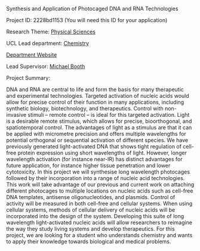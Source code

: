 Synthesis and Application of Photocaged DNA and RNA Technologies

Project ID: 2228bd1153
(You will need this ID for your application)

Research Theme: [Physical Sciences](../themes/physical-sciences.md)

UCL Lead department: [Chemistry](../departments/chemistry.md)

[Department Website](https://www.ucl.ac.uk/chemistry)

Lead Supervisor: [Michael Booth](https://iris.ucl.ac.uk/iris/browse/profile?upi=MBOOT92)

Project Summary:

DNA and RNA are central to life and form the basis for many therapeutic and experimental technologies. Targeted activation of nucleic acids would allow for precise control of their function in many applications, including synthetic biology, biotechnology, and therapeutics. Control with non-invasive stimuli – remote control – is ideal for this targeted activation. Light is a desirable remote stimulus, which allows for precise, bioorthogonal, and spatiotemporal control. The advantages of light as a stimulus are that it can be applied with micrometre precision and offers multiple wavelengths for potential orthogonal or sequential activation of different species. We have previously generated light-activated DNA that shows tight regulation of cell-free protein expression using short wavelengths of light. However, longer wavelength activation (for instance near-IR) has distinct advantages for future application, for instance higher tissue penetration and lower cytotoxicity.
 In this project we will synthesise long wavelength photocages followed by their incorporation into a range of nucleic acid technologies. This work will take advantage of our previous and current work on attaching different photocages to multiple locations on nucleic acids such as cell-free DNA templates, antisense oligonucleotides, and plasmids. Control of activity will be measured in both cell-free and cellular systems. When using cellular systems, methods of cellular delivery of nucleic acids will be incorporated into the design of the system. Developing this suite of long wavelength light-activated nucleic acids will allow researchers to reimagine the way they study living systems and develop therapeutics. 
 For this project, we are looking for a student who understands chemistry and wants to apply their knowledge towards biological and medical problems.